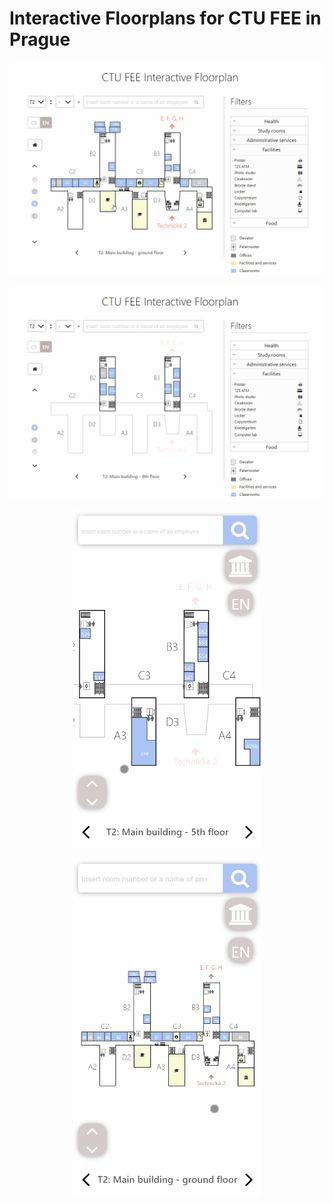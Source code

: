# Interactive Floorplans for CTU FEE in Prague

![](gifs/gif0.gif)

![](gifs/gif1.gif)

<p align="center">
  <img src="./gifs/gif2.gif" width="300"/>
</p>

<p align="center">
  <img src="./gifs/gif3.gif" width="300"/>
</p>
